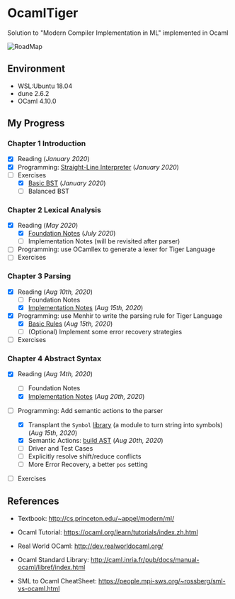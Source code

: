 # OcamlTiger
Solution to "Modern Compiler Implementation in ML" implemented in Ocaml

![RoadMap](https://www.cs.princeton.edu/~appel/modern/text/prefdag.gif)

## Environment

- WSL:Ubuntu 18.04
- dune 2.6.2
- OCaml 4.10.0

## My Progress

### Chapter 1 Introduction
- [x] Reading (*January 2020*)
- [x] Programming: [Straight-Line Interpreter](exercises/chap1/slp.ml) (*January 2020*)
- [ ] Exercises 
  - [x] [Basic BST](exercises/chap1/bst.ml) (*January 2020*)
  - [ ] Balanced BST

### Chapter 2 Lexical Analysis
- [x] Reading (*May 2020*)
  - [x] [Foundation Notes](https://www.ltzhou.com/ml-lexical/) (*July 2020*)
  - [ ] Implementation Notes (will be revisited after parser)
- [ ] Programming: use OCamllex to generate a lexer for Tiger Language
- [ ] Exercises

### Chapter 3 Parsing
- [x] Reading (*Aug 10th, 2020*)
  - [ ] Foundation Notes
  - [x] [Implementation Notes](https://www.ltzhou.com/ml-parser/#implementation) (*Aug 15th, 2020*)
- [x] Programming: use Menhir to write the parsing rule for Tiger Language 
  - [x] [Basic Rules](tiger/lib/frontend/parser.mly)  (*Aug 15th, 2020*)
  - [ ] (Optional) Implement some error recovery strategies
- [ ] Exercises

### Chapter 4 Abstract Syntax
- [x] Reading (*Aug 14th, 2020*)
  - [ ] Foundation Notes
  - [x] [Implementation Notes](https://www.ltzhou.com/ml-ast/#implementation) (*Aug 20th, 2020*)
- [ ] Programming: Add semantic actions to the parser
  - [x] Transplant the `Symbol` [library](tiger/lib/ast/symbol.ml) (a module to turn string into symbols)  (*Aug 15th, 2020*)
  - [x] Semantic Actions: [build AST](tiger/lib/frontend/parser.mly) (*Aug 20th, 2020*)
  - [ ] Driver and Test Cases
  - [ ] Explicitly resolve shift/reduce conflicts
  - [ ] More Error Recovery, a better `pos` setting
- [ ] Exercises


## References

- Textbook: http://cs.princeton.edu/~appel/modern/ml/

- Ocaml Tutorial: https://ocaml.org/learn/tutorials/index.zh.html

- Real World OCaml: http://dev.realworldocaml.org/

- Ocaml Standard Library: http://caml.inria.fr/pub/docs/manual-ocaml/libref/index.html

- SML to Ocaml CheatSheet: https://people.mpi-sws.org/~rossberg/sml-vs-ocaml.html



